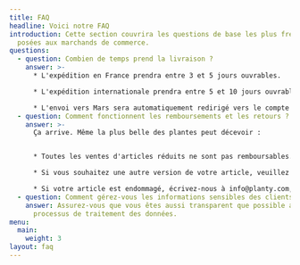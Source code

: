 ```yaml
---
title: FAQ
headline: Voici notre FAQ
introduction: Cette section couvrira les questions de base les plus fréquemment
  posées aux marchands de commerce.
questions:
  - question: Combien de temps prend la livraison ?
    answer: >-
      * L'expédition en France prendra entre 3 et 5 jours ouvrables.

      * L'expédition internationale prendra entre 5 et 10 jours ouvrables.

      * L'envoi vers Mars sera automatiquement redirigé vers le compte Twitter d'Elon Musk.
  - question: Comment fonctionnent les remboursements et les retours ?
    answer: >-
      Ça arrive. Même la plus belle des plantes peut décevoir :


      * Toutes les ventes d'articles réduits ne sont pas remboursables.

      * Si vous souhaitez une autre version de votre article, veuillez utiliser l'étiquette de retour. Les instructions sont imprimées au dos.

      * Si votre article est endommagé, écrivez-nous à info@planty.com, et nous vous rembourserons + vous en enverrons un nouveau dès que possible!
  - question: Comment gérez-vous les informations sensibles des clients ?
    answer: Assurez-vous que vous êtes aussi transparent que possible avec votre
      processus de traitement des données.
menu:
  main:
    weight: 3
layout: faq
---
```

